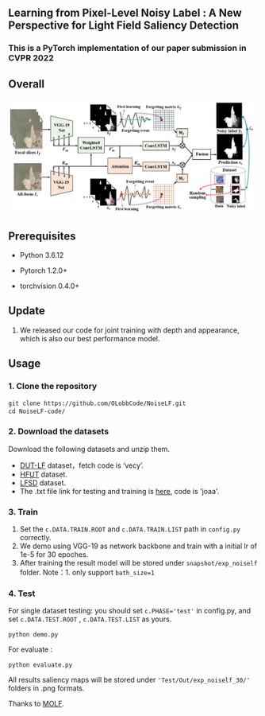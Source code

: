 ## Learning from Pixel-Level Noisy Label : A New Perspective for Light Field Saliency Detection

### This is a PyTorch implementation of our paper submission in CVPR 2022

## Overall

![avatar](https://github.com/OLobbCode/NoiseLF/blob/code/overall.png)



## Prerequisites

- Python 3.6.12

- Pytorch 1.2.0+

- torchvision  0.4.0+

  

## Update

1. We released our code for joint training with depth and appearance, which is also our best performance model.

   

## Usage

### 1. Clone the repository
```shell
git clone https://github.com/OLobbCode/NoiseLF.git
cd NoiseLF-code/
```
### 2. Download the datasets
Download the following datasets and unzip them.
* [DUT-LF](https://pan.baidu.com/share/init?surl=hq135pTjbwuda0VMocOsxw) dataset，fetch code is ‘vecy’. 
* [HFUT](https://github.com/pencilzhang/HFUT-Lytro-dataset) dataset. 
* [LFSD](https://www.eecis.udel.edu/~nianyi/LFSD.htm) dataset. 
* The .txt file link for testing and training is [here](https://pan.baidu.com/s/1uoVtqM8V19fT6rvqgW__cg), code is 'joaa'.
### 3. Train
1. Set the `c.DATA.TRAIN.ROOT` and `c.DATA.TRAIN.LIST` path in `config.py` correctly.
2. We demo using VGG-19 as network backbone and train with a initial lr of 1e-5 for 30 epoches.
3. After training the result model will be stored under `snapshot/exp_noiself` folder.
Note：1. only support `bath_size=1`
### 4. Test
For single dataset testing:  you should set  `c.PHASE='test'` in config.py, and set  `c.DATA.TEST.ROOT` ,  `c.DATA.TEST.LIST` as yours.  
```shell
python demo.py 
```
For evaluate :
```shell
python evaluate.py
```
All results saliency maps will be stored under `'Test/Out/exp_noiself_30/'` folders in .png formats.

Thanks to [MOLF](https://github.com/jiwei0921/MoLF).

